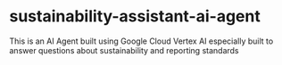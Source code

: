 # sustainability-assistant-ai-agent
This is an AI Agent built using Google Cloud Vertex AI especially built to answer questions about sustainability and reporting standards
